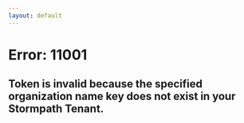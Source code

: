 ```yaml
---
layout: default
---
```


# Error: 11001
## Token is invalid because the specified organization name key does not exist in your Stormpath Tenant.
